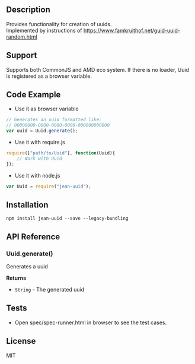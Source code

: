 ## Description

Provides functionality for creation of uuids. <br>
Implemented by instructions of https://www.famkruithof.net/guid-uuid-random.html

## Support
Supports both CommonJS and AMD eco system. If there is no loader, Uuid is registered as a browser variable.

## Code Example
- Use it as browser variable
```js
// Generates an uuid formatted like:
// 00000000-0000-0000-0000-000000000000
var uuid = Uuid.generate();
```
- Use it with require.js
```js
require(["path/to/Uuid"], function(Uuid){
    // Work with Uuid
});
```
- Use it with node.js
```js
var Uuid = require("jean-uuid");
```
## Installation

`npm install jean-uuid --save --legacy-bundling`

## API Reference

### Uuid.generate() 

Generates a uuid

**Returns**
- `String` -  The generated uuid

## Tests

- Open spec/spec-runner.html in browser to see the test cases.

## License

MIT